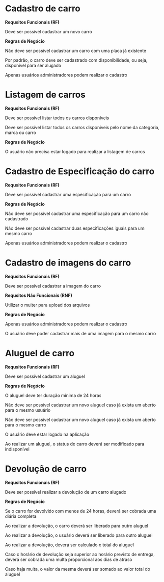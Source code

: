 # Cadastro de carro

**Requsitos Funcionais (RF)**

Deve ser possível cadastrar um novo carro

**Regras de Negócio**

Não deve ser possível cadastrar um carro com uma placa já existente

Por padrão, o carro deve ser cadastrado com disponibilidade, ou seja, disponível para ser alugado

Apenas usuários administradores podem realizar o cadastro

# Listagem de carros

**Requsitos Funcionais (RF)**

Deve ser possível listar todos os carros disponíveis

Deve ser possível listar todos os carros disponíveis pelo nome da categoria, marca ou carro

**Regras de Negócio**

O usuário não precisa estar logado para realizar a listagem de carros

# Cadastro de Especificação do carro

**Requsitos Funcionais (RF)**

Deve ser possível cadastrar uma especificação para um carro

**Regras de Negócio**

Não deve ser possível cadastrar uma especificação para um carro não cadastrado

Não deve ser possível cadastrar duas especificações iguais para um mesmo carro

Apenas usuários administradores podem realizar o cadastro

# Cadastro de imagens do carro

**Requsitos Funcionais (RF)**

Deve ser possível cadastrar a imagem do carro

**Requsitos Não Funcionais (RNF)**

Utilizar o multer para upload dos arquivos

**Regras de Negócio**

Apenas usuários administradores podem realizar o cadastro

O usuário deve poder cadastrar mais de uma imagem para o mesmo carro

# Aluguel de carro

**Requsitos Funcionais (RF)**

Deve ser possível cadastrar um aluguel

**Regras de Negócio**

O aluguel deve ter duração mínima de 24 horas

Não deve ser possível cadastrar um novo aluguel caso já exista um aberto para o mesmo usuário

Não deve ser possível cadastrar um novo aluguel caso já exista um aberto para o mesmo carro

O usuário deve estar logado na aplicação

Ao realizar um aluguel, o status do carro deverá ser modificado para indisponível

# Devolução de carro

**Requsitos Funcionais (RF)**

Deve ser possível realizar a devolução de um carro alugado

**Regras de Negócio**

Se o carro for devolvido com menos de 24 horas, deverá ser cobrada uma diária completa

Ao realizar a devolução, o carro deverá ser liberado para outro aluguel

Ao realizar a devolução, o usuário deverá ser liberado para outro aluguel

Ao realizar a devolução, deverá ser calculado o total do aluguel

Caso o horário de devolução seja superior ao horário previsto de entrega, deverá ser cobrada uma multa proporcional aos dias de atraso

Caso haja multa, o valor da mesma deverá ser somado ao valor total do aluguel
